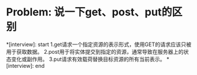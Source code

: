 # Problem: 说一下get、post、put的区别

*[interview]: start
1.get请求一个指定资源的表示形式，使用GET的请求应该只被用于获取数据。
2.post用于将实体提交到指定的资源，通常导致在服务器上的状态变化或副作用。
3.put请求有效载荷替换目标资源的所有当前表示。
*[interview]: end
